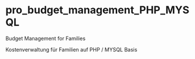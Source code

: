# pro_budget_management_PHP_MYSQL
Budget Management for Families

Kostenverwaltung für Familien auf PHP / MYSQL Basis
